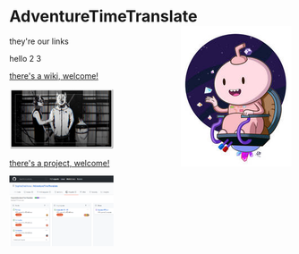 # AdventureTimeTranslate <img align="right" src="/img/016.jpg">
they're our links  

hello 2 3

[there's a wiki, welcome!](https://github.com/SophiaOrekhova/AdventureTimeTranslate/wiki)

<img src="https://github.com/SophiaOrekhova/AdventureTimeTranslate/blob/main/img/009_1.jpg" width="37%"></img>


[there's a project, welcome!](https://github.com/SophiaOrekhova/AdventureTimeTranslate/projects/2)

<img src="https://github.com/SophiaOrekhova/AdventureTimeTranslate/blob/main/img/projects1.png" width="37%"></img>    
